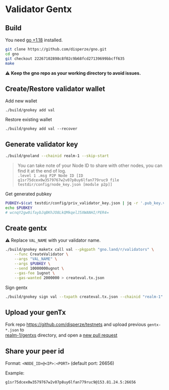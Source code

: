 # Validator Gentx

## Build

You need [go +1.18](https://go.dev/dl/) installed.

```sh
git clone https://github.com/disperze/gno.git
cd gno
git checkout 22267102898c8f02c9b68fcd27139699bbcff635
make

```

:warning: **Keep the gno repo as your working directory to avoid issues.**

## Create/Restore validator wallet

Add new wallet
```
./build/gnokey add val

```

Restore existing wallet
```
./build/gnokey add val --recover

```

## Generate validator key

```sh
./build/gnoland --chainid realm-1 --skip-start

```

> You can take note of your Node ID to share with other nodes, you can find it at the end of log.    
    ```
    .level 1 .msg P2P Node ID [ID g1sr75dcex0w3579767w2v07p8uy6lfan779ruc9 file testdir/config/node_key.json [module p2p]]  
    ```

Get generated pubkey
```sh
PUBKEY=$(cat testdir/config/priv_validator_key.json | jq -r '.pub_key.value')
echo $PUBKEY
# wcnqY2gw0ifaybJqBKhJO8LkQMkqelJ5XWANHI/PER4=
```



## Create gentx

:warning: Replace `VAL_NAME` with your validator name. 
```sh
./build/gnokey maketx call val --pkgpath "gno.land/r/validators" \
    --func CreateValidator \
    --args "VAL_NAME" \
    --args $PUBKEY \
    --send 10000000ugnot \
    --gas-fee 1ugnot \
    --gas-wanted 2000000 > createval.tx.json
```

Sign gentx
```sh
./build/gnokey sign val --txpath createval.tx.json --chainid "realm-1" --number 0 --sequence 0 > gentx-$(date +%s).json
```

## Upload your genTx

Fork repo https://github.com/disperze/testnets and upload previous `gentx-*.json` to  
[realm-1/gentxs](https://github.com/disperze/testnets/tree/master/realm-1/gentxs) directory, and open a [new pull request](https://github.com/disperze/testnets/compare) 

## Share your peer id

Format: `<NODE_ID>@<IP>:<PORT>` (default port: 26656)

Example:
```
g1sr75dcex0w3579767w2v07p8uy6lfan779ruc9@153.81.24.5:26656
```
